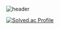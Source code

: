 ![header](https://capsule-render.vercel.app/api?type=slice&color=auto&height=300&section=header&text=Hello,%20World&fontSize=70&animation=blink&rotate=20&fontAlign=60&fontAlignY=40)
<!--
**back7153/back7153** is a ✨ _special_ ✨ repository because its `README.md` (this file) appears on your GitHub profile.

Here are some ideas to get you started:

- 🔭 I’m currently working on ...
- 🌱 I’m currently learning ...
- 👯 I’m looking to collaborate on ...
- 🤔 I’m looking for help with ...
- 💬 Ask me about ...
- 📫 How to reach me: ...
- 😄 Pronouns: ...
- ⚡ Fun fact: ...
-->

[![Solved.ac Profile](http://mazassumnida.wtf/api/v2/generate_badge?boj=back7153)](https://solved.ac/back7153/)
